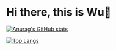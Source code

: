 # Hi there, this is Wu👋

[![Anurag's GitHub stats](https://github-readme-stats.vercel.app/api?username=GodWuzZ&show_icons=true&hide=prs,issues&theme=dracula)](https://github.com/anuraghazra/github-readme-stats)

[![Top Langs](https://github-readme-stats.vercel.app/api/top-langs/?username=GodWuzZ&layout=compact&theme=dracula)](https://github.com/anuraghazra/github-readme-stats)

